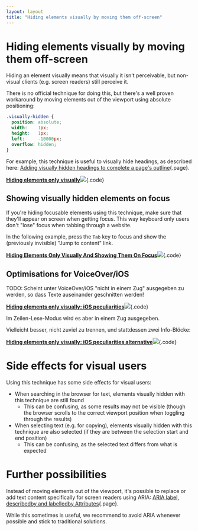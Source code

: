 ```yaml
---
layout: layout
title: "Hiding elements visually by moving them off-screen"
---
```


# Hiding elements visually by moving them off-screen

Hiding an element visually means that visually it isn't perceivable, but non-visual clients (e.g. screen readers) still perceive it.

There is no official technique for doing this, but there's a well proven workaround by moving elements out of the viewport using absolute positioning:

```css
.visually-hidden {
  position: absolute;
  width:    1px;
  height:   1px;
  left:     -10000px;
  overflow: hidden;
}
```

For example, this technique is useful to visually hide headings, as described here: [Adding visually hidden headings to complete a page's outline](/code-examples/accessible-heading-outlines/adding-visually-hidden-headings-to-complete-a-pages-outline){.page}.

[**Hiding elements only visually**![](https://s3-us-west-2.amazonaws.com/i.cdpn.io/1279260.EwxJgN.small.b8210f2e-a0a8-4e88-860d-44350a67f06b.png)](https://codepen.io/accessibility-developer-guide/pen/EwxJgN){.code}

## Showing visually hidden elements on focus

If you're hiding focusable elements using this technique, make sure that they'll appear on screen when getting focus. This way keyboard only users don't "lose" focus when tabbing through a website.

In the following example, press the `Tab` key to focus and show the (previously invisible) "Jump to content" link.

[**Hiding Elements Only Visually And Showing Them On Focus**![](https://s3-us-west-2.amazonaws.com/i.cdpn.io/1279260.aydLwr.small.faea00e6-ca14-43e6-b1b3-d68ce46e8b01.png)](https://codepen.io/accessibility-developer-guide/pen/aydLwr){.code}

## Optimisations for VoiceOver/iOS

TODO: Scheint unter VoiceOver/iOS "nicht in einem Zug" ausgegeben zu werden, so dass Texte auseinander geschnitten werden!

[**Hiding elements only visually: iOS peculiarities**![](https://s3-us-west-2.amazonaws.com/i.cdpn.io/1279260.LzEqPd.small.890c3ba3-e6f8-499f-a968-2d7f763b4a5c.png)](https://codepen.io/accessibility-developer-guide/pen/LzEqPd){.code}

Im Zeilen-Lese-Modus wird es aber in einem Zug ausgegeben.

Vielleicht besser, nicht zuviel zu trennen, und stattdessen zwei Info-Blöcke:

[**Hiding elements only visually: iOS peculiarities alternative**![](https://s3-us-west-2.amazonaws.com/i.cdpn.io/1279260.QqwYdN.small.f0577e05-8f6f-455c-99ad-194f84d6993a.png)](https://codepen.io/accessibility-developer-guide/pen/QqwYdN){.code}

# Side effects for visual users

Using this technique has some side effects for visual users:

- When searching in the browser for text, elements visually hidden with this technique are still found
    - This can be confusing, as some results may not be visible (though the browser scrolls to the correct viewport position when toggling through the results)
- When selecting text (e.g. for copying), elements visually hidden with this technique are also selected (if they are between the selection start and end position)
    - This can be confusing, as the selected text differs from what is expected

# Further possibilities

Instead of moving elements out of the viewport, it's possible to replace or add text content specifically for screen readers using ARIA: [ARIA label, describedby and labelledby Attributes](/code-examples/sensible-usage-of-aria-roles-and-attributes/aria-label--describedby-and-labelledby-attributes){.page}.

While this sometimes is useful, we recommend to avoid ARIA whenever possible and stick to traditional solutions.